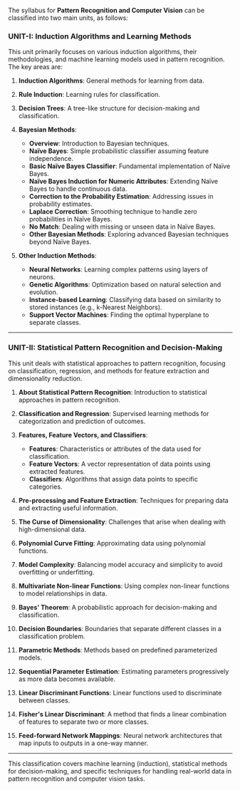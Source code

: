 The syllabus for **Pattern Recognition and Computer Vision** can be classified into two main units, as follows:

### **UNIT-I: Induction Algorithms and Learning Methods**
This unit primarily focuses on various induction algorithms, their methodologies, and machine learning models used in pattern recognition. The key areas are:

1. **Induction Algorithms**: General methods for learning from data.
   
2. **Rule Induction**: Learning rules for classification.

3. **Decision Trees**: A tree-like structure for decision-making and classification.

4. **Bayesian Methods**:
   - **Overview**: Introduction to Bayesian techniques.
   - **Naïve Bayes**: Simple probabilistic classifier assuming feature independence.
   - **Basic Naïve Bayes Classifier**: Fundamental implementation of Naïve Bayes.
   - **Naïve Bayes Induction for Numeric Attributes**: Extending Naïve Bayes to handle continuous data.
   - **Correction to the Probability Estimation**: Addressing issues in probability estimates.
   - **Laplace Correction**: Smoothing technique to handle zero probabilities in Naïve Bayes.
   - **No Match**: Dealing with missing or unseen data in Naïve Bayes.
   - **Other Bayesian Methods**: Exploring advanced Bayesian techniques beyond Naïve Bayes.

5. **Other Induction Methods**:
   - **Neural Networks**: Learning complex patterns using layers of neurons.
   - **Genetic Algorithms**: Optimization based on natural selection and evolution.
   - **Instance-based Learning**: Classifying data based on similarity to stored instances (e.g., k-Nearest Neighbors).
   - **Support Vector Machines**: Finding the optimal hyperplane to separate classes.

---

### **UNIT-II: Statistical Pattern Recognition and Decision-Making**
This unit deals with statistical approaches to pattern recognition, focusing on classification, regression, and methods for feature extraction and dimensionality reduction.

1. **About Statistical Pattern Recognition**: Introduction to statistical approaches in pattern recognition.

2. **Classification and Regression**: Supervised learning methods for categorization and prediction of outcomes.

3. **Features, Feature Vectors, and Classifiers**:
   - **Features**: Characteristics or attributes of the data used for classification.
   - **Feature Vectors**: A vector representation of data points using extracted features.
   - **Classifiers**: Algorithms that assign data points to specific categories.

4. **Pre-processing and Feature Extraction**: Techniques for preparing data and extracting useful information.

5. **The Curse of Dimensionality**: Challenges that arise when dealing with high-dimensional data.

6. **Polynomial Curve Fitting**: Approximating data using polynomial functions.

7. **Model Complexity**: Balancing model accuracy and simplicity to avoid overfitting or underfitting.

8. **Multivariate Non-linear Functions**: Using complex non-linear functions to model relationships in data.

9. **Bayes' Theorem**: A probabilistic approach for decision-making and classification.

10. **Decision Boundaries**: Boundaries that separate different classes in a classification problem.

11. **Parametric Methods**: Methods based on predefined parameterized models.

12. **Sequential Parameter Estimation**: Estimating parameters progressively as more data becomes available.

13. **Linear Discriminant Functions**: Linear functions used to discriminate between classes.

14. **Fisher's Linear Discriminant**: A method that finds a linear combination of features to separate two or more classes.

15. **Feed-forward Network Mappings**: Neural network architectures that map inputs to outputs in a one-way manner.

---

This classification covers machine learning (induction), statistical methods for decision-making, and specific techniques for handling real-world data in pattern recognition and computer vision tasks.
